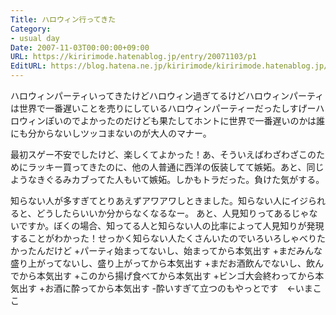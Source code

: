 ```yaml
---
Title: ハロウィン行ってきた
Category:
- usual day
Date: 2007-11-03T00:00:00+09:00
URL: https://kiririmode.hatenablog.jp/entry/20071103/p1
EditURL: https://blog.hatena.ne.jp/kiririmode/kiririmode.hatenablog.jp/atom/entry/8454420450078216352
---
```



ハロウィンパーティいってきたけどハロウィン過ぎてるけどハロウィンパーティは世界で一番遅いことを売りにしているハロウィンパーティーだったしすげーハロウィンぽいのでよかったのだけども果たしてホントに世界で一番遅いのかは誰にも分からないしツッコまないのが大人のマナー。


最初スゲー不安でしたけど、楽しくてよかった！あ、そういえばわざわざこのためにラッキー買ってきたのに、他の人普通に西洋の仮装してて嫉妬。あと、同じようなきぐるみカブってた人もいて嫉妬。しかもトラだった。負けた気がする。


知らない人が多すぎてとりあえずアワアワしときました。知らない人にイジられると、どうしたらいいか分からなくなるなー。
あと、人見知りってあるじゃないですか。ぼくの場合、知ってる人と知らない人の比率によって人見知りが発現することがわかった！せっかく知らない人たくさんいたのでいろいろしゃべりたかったんだけど
+パーティ始まってないし、始まってから本気出す
+まだみんな盛り上がってないし、盛り上がってから本気出す
+まだお酒飲んでないし、飲んでから本気出す
+このから揚げ食べてから本気出す
+ビンゴ大会終わってから本気出す
+お酒に酔ってから本気出す
-酔いすぎて立つのもやっとです　←いまここ
